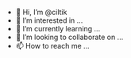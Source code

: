 - 👋 Hi, I’m @ciltik
- 👀 I’m interested in ...
- 🌱 I’m currently learning ...
- 💞️ I’m looking to collaborate on ...
- 📫 How to reach me ...

<!---
ciltik/ciltik is a ✨ special ✨ repository because its `README.md` (this file) appears on your GitHub profile.
You can click the Preview link to take a look at your changes.
--->
